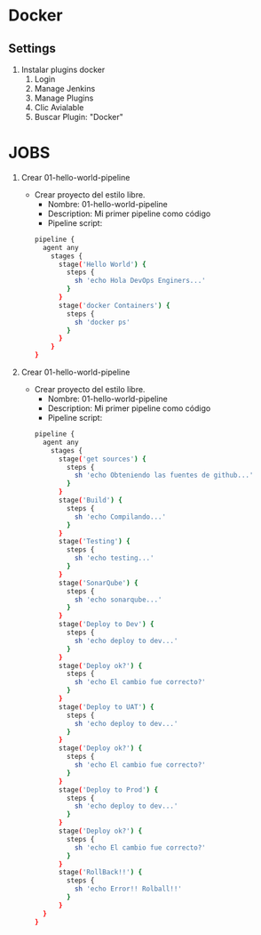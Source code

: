 # Docker
## Settings
1. Instalar plugins docker
    1. Login
    1. Manage Jenkins
    1. Manage Plugins
    1. Clic Avialable
    1. Buscar Plugin: "Docker"
    
# JOBS
1. Crear 01-hello-world-pipeline
    * Crear proyecto del estilo libre.
        * Nombre: 01-hello-world-pipeline
        * Description: Mi primer pipeline como código
        * Pipeline script:
        ```bash         
        pipeline {
          agent any
            stages {
              stage('Hello World') {
                steps {
                  sh 'echo Hola DevOps Enginers...'
                }
              }
              stage('docker Containers') {
                steps {
                  sh 'docker ps'
                }
              }
            }
        }
        ```
        
1. Crear 01-hello-world-pipeline
    * Crear proyecto del estilo libre.
        * Nombre: 01-hello-world-pipeline
        * Description: Mi primer pipeline como código
        * Pipeline script:
        ```bash         
        pipeline {
          agent any
            stages {
              stage('get sources') {
                steps {
                  sh 'echo Obteniendo las fuentes de github...'
                }
              }
              stage('Build') {
                steps {
                  sh 'echo Compilando...'
                }
              }
              stage('Testing') {
                steps {
                  sh 'echo testing...'
                }
              }
              stage('SonarQube') {
                steps {
                  sh 'echo sonarqube...'
                }
              }
              stage('Deploy to Dev') {
                steps {
                  sh 'echo deploy to dev...'
                }
              }
              stage('Deploy ok?') {
                steps {
                  sh 'echo El cambio fue correcto?'
                }
              }
              stage('Deploy to UAT') {
                steps {
                  sh 'echo deploy to dev...'
                }
              }
              stage('Deploy ok?') {
                steps {
                  sh 'echo El cambio fue correcto?'
                }
              }
              stage('Deploy to Prod') {
                steps {
                  sh 'echo deploy to dev...'
                }
              }
              stage('Deploy ok?') {
                steps {
                  sh 'echo El cambio fue correcto?'
                }
              }     
              stage('RollBack!!') {
                steps {
                  sh 'echo Error!! Rolball!!'
                }
              }                   
          }
        }
        ``` 
